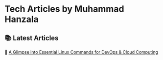 # Tech Articles by Muhammad Hanzala  

## 📚 Latest Articles  
🚀 [A Glimpse into Essential Linux Commands for DevOps & Cloud Computing](https://medium.com/@mhanzala.bmw/a-glimpse-into-essential-linux-commands-for-devops-cloud-computing-95f2deb5f07b)  

